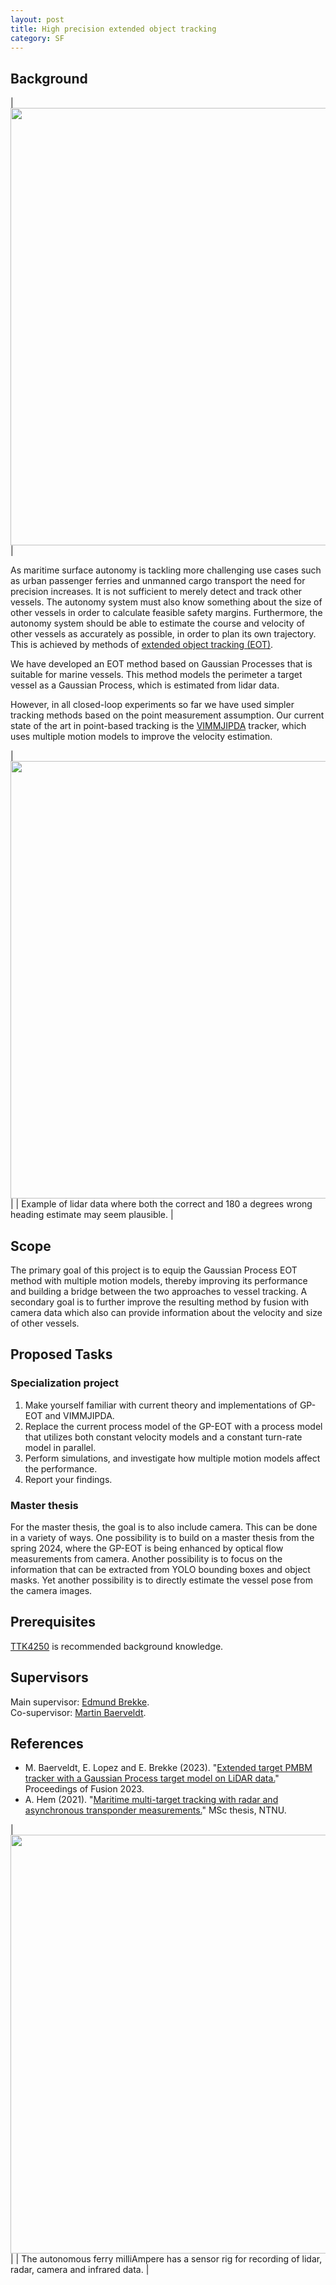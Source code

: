 ```yaml
---
layout: post
title: High precision extended object tracking
category: SF
---
```

## Background

|<img src="{{site.url}}/assets/lidarcam.png" width="700"> | 

As maritime surface autonomy is tackling more challenging use cases such as urban passenger ferries and unmanned cargo transport the need for precision increases. It is not sufficient to merely detect and track other vessels. 
The autonomy system must also know something about the size of other vessels in order to calculate feasible safety margins. 
Furthermore, the autonomy system should be able to estimate the course and velocity of other vessels as accurately as possible, in order to plan its own trajectory. This is achieved by methods of [extended object tracking (EOT)](https://www.youtube.com/watch?v=rolckWON8Xo). 

We have developed an EOT method based on Gaussian Processes that is suitable for marine vessels. This method models the perimeter a target vessel as a Gaussian Process, which is estimated from lidar data. 

However, in all closed-loop experiments so far we have used simpler tracking methods based on the point measurement assumption. Our current state of the art in point-based tracking is the [VIMMJIPDA](https://codeocean.com/capsule/3448343/tree/v1) tracker, which uses multiple motion models to improve the velocity estimation. 


|<img src="{{site.url}}/assets/headingests.png" width="700"> | 
| Example of lidar data where both the correct and 180 a degrees wrong heading estimate may seem plausible. |


## Scope


The primary goal of this project is to equip the Gaussian Process EOT method with multiple motion models, thereby improving its performance and building a bridge between the two approaches to vessel tracking. A secondary goal is to further improve the resulting method by fusion with camera data which also can provide information about the velocity and size of other vessels.


## Proposed Tasks
### Specialization project
1. Make yourself familiar with current theory and implementations of GP-EOT and VIMMJIPDA. 
2. Replace the current process model of the GP-EOT with a process model that utilizes both constant velocity models and a constant turn-rate model in parallel. 
3. Perform simulations, and investigate how multiple motion models affect the performance. 
4. Report your findings. 




### Master thesis

For the master thesis, the goal is to also include camera. This can be done in a variety of ways. One possibility is to build on a master thesis from the spring 2024, where the GP-EOT is being enhanced by optical flow measurements from camera. 
Another possibility is to focus on the information that can be extracted from YOLO bounding boxes and object masks. 
Yet another possibility is to directly estimate the vessel pose from the camera images. 

## Prerequisites
[TTK4250](https://www.ntnu.no/studier/emner/TTK4250#tab=omEmnet) is recommended background knowledge. 


## Supervisors
Main supervisor: [Edmund Brekke](http://www.ntnu.no/ansatte/edmund.brekke).<br>
Co-supervisor: [Martin Baerveldt](https://www.ntnu.no/ansatte/martin.baerveldt).<br>

## References
* M. Baerveldt, E. Lopez and E. Brekke (2023). "<a href="hhttps://ieeexplore.ieee.org/document/10224156">Extended target PMBM tracker with a Gaussian Process target model on LiDAR data.</a>" Proceedings of Fusion 2023.
* A. Hem (2021). "<a href="hhttps://ntnuopen.ntnu.no/ntnu-xmlui/handle/11250/2781021?show=full&locale-attribute=no">Maritime multi-target tracking with radar and asynchronous transponder measurements.</a>" MSc thesis, NTNU. 

|<img src="{{site.url}}/assets/maincanal.png" width="670"> | 
| The autonomous ferry milliAmpere has a sensor rig for recording of lidar, radar, camera and infrared data. |

